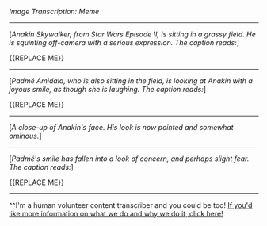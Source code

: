 *Image Transcription: Meme*

---  

[*Anakin Skywalker, from Star Wars Episode II, is sitting in a grassy field. He is squinting off-camera with a serious expression. The caption reads:*]

{{REPLACE ME}}

---

[*Padmé Amidala, who is also sitting in the field, is looking at Anakin with a joyous smile, as though she is laughing. The caption reads:*]

{{REPLACE ME}}

---

[*A close-up of Anakin's face. His look is now pointed and somewhat ominous.*]

---

[*Padmé's smile has fallen into a look of concern, and perhaps slight fear. The caption reads:*]

{{REPLACE ME}}

---

^^I'm&#32;a&#32;human&#32;volunteer&#32;content&#32;transcriber&#32;and&#32;you&#32;could&#32;be&#32;too!&#32;[If&#32;you'd&#32;like&#32;more&#32;information&#32;on&#32;what&#32;we&#32;do&#32;and&#32;why&#32;we&#32;do&#32;it,&#32;click&#32;here!](https://www.reddit.com/r/TranscribersOfReddit/wiki/index)
